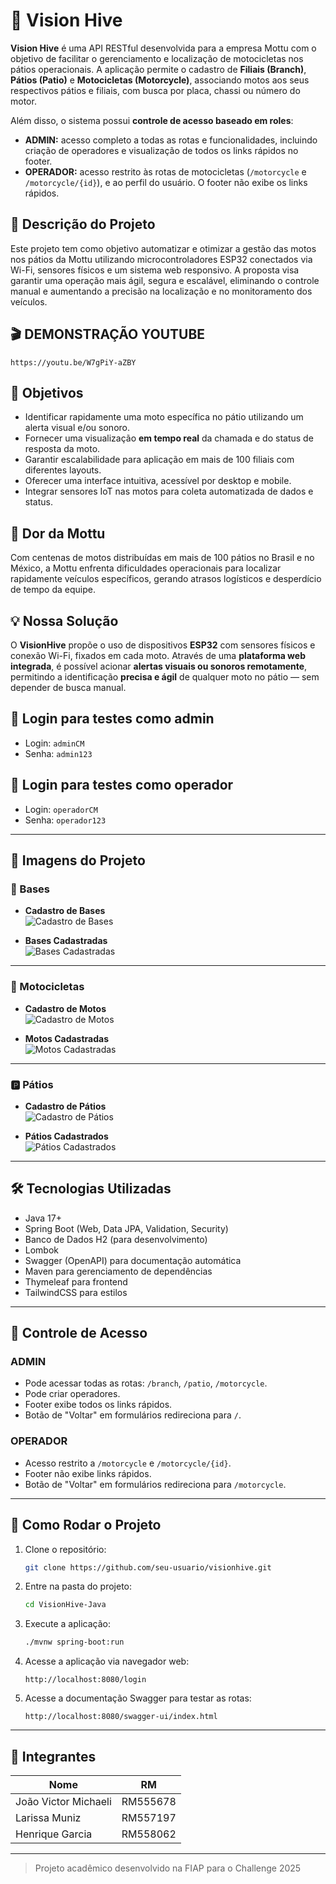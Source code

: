 # 🚀 Vision Hive

**Vision Hive** é uma API RESTful desenvolvida para a empresa Mottu com o objetivo de facilitar o gerenciamento e localização de motocicletas nos pátios operacionais. A aplicação permite o cadastro de **Filiais (Branch)**, **Pátios (Patio)** e **Motocicletas (Motorcycle)**, associando motos aos seus respectivos pátios e filiais, com busca por placa, chassi ou número do motor.

Além disso, o sistema possui **controle de acesso baseado em roles**:
- **ADMIN:** acesso completo a todas as rotas e funcionalidades, incluindo criação de operadores e visualização de todos os links rápidos no footer.
- **OPERADOR:** acesso restrito às rotas de motocicletas (`/motorcycle` e `/motorcycle/{id}`), e ao perfil do usuário. O footer não exibe os links rápidos.

## 📌 Descrição do Projeto

Este projeto tem como objetivo automatizar e otimizar a gestão das motos nos pátios da Mottu utilizando microcontroladores ESP32 conectados via Wi-Fi, sensores físicos e um sistema web responsivo. A proposta visa garantir uma operação mais ágil, segura e escalável, eliminando o controle manual e aumentando a precisão na localização e no monitoramento dos veículos.

## 🎬 DEMONSTRAÇÃO YOUTUBE
```text
https://youtu.be/W7gPiY-aZBY
```

## 🎯 Objetivos

- Identificar rapidamente uma moto específica no pátio utilizando um alerta visual e/ou sonoro.
- Fornecer uma visualização **em tempo real** da chamada e do status de resposta da moto.
- Garantir escalabilidade para aplicação em mais de 100 filiais com diferentes layouts.
- Oferecer uma interface intuitiva, acessível por desktop e mobile.
- Integrar sensores IoT nas motos para coleta automatizada de dados e status.

## 🚨 Dor da Mottu

Com centenas de motos distribuídas em mais de 100 pátios no Brasil e no México, a Mottu enfrenta dificuldades operacionais para localizar rapidamente veículos específicos, gerando atrasos logísticos e desperdício de tempo da equipe.

## 💡 Nossa Solução

O **VisionHive** propõe o uso de dispositivos **ESP32** com sensores físicos e conexão Wi-Fi, fixados em cada moto. Através de uma **plataforma web integrada**, é possível acionar **alertas visuais ou sonoros remotamente**, permitindo a identificação **precisa e ágil** de qualquer moto no pátio — sem depender de busca manual.

## 🪪 Login para testes como admin

- Login:
  ```adminCM```
- Senha:
  ```admin123```

## 🪪 Login para testes como operador

- Login:
  ```operadorCM```
- Senha:
  ```operador123```

---

## 📸 Imagens do Projeto

### 🏢 Bases  
- **Cadastro de Bases**  
  ![Cadastro de Bases](imagens/cadastro_base.png)

- **Bases Cadastradas**  
  ![Bases Cadastradas](imagens/bases.png)

---

### 🛵 Motocicletas  
- **Cadastro de Motos**  
  ![Cadastro de Motos](imagens/cadastro_moto.png)

- **Motos Cadastradas**  
  ![Motos Cadastradas](imagens/motos.png)

---

### 🅿️ Pátios  
- **Cadastro de Pátios**  
  ![Cadastro de Pátios](imagens/cadastro_patio.png)

- **Pátios Cadastrados**  
  ![Pátios Cadastrados](imagens/patios.png)

---

## 🛠 Tecnologias Utilizadas

- Java 17+
- Spring Boot (Web, Data JPA, Validation, Security)
- Banco de Dados H2 (para desenvolvimento)
- Lombok
- Swagger (OpenAPI) para documentação automática
- Maven para gerenciamento de dependências
- Thymeleaf para frontend
- TailwindCSS para estilos

---

## 🔐 Controle de Acesso

### ADMIN
- Pode acessar todas as rotas: `/branch`, `/patio`, `/motorcycle`.
- Pode criar operadores.
- Footer exibe todos os links rápidos.
- Botão de "Voltar" em formulários redireciona para `/`.

### OPERADOR
- Acesso restrito a `/motorcycle` e `/motorcycle/{id}`.
- Footer não exibe links rápidos.
- Botão de "Voltar" em formulários redireciona para `/motorcycle`.

---

## 🚀 Como Rodar o Projeto

1. Clone o repositório:
   ```bash
   git clone https://github.com/seu-usuario/visionhive.git
   ```

2. Entre na pasta do projeto:
   ```bash
   cd VisionHive-Java
   ```
   
3. Execute a aplicação:
   ```bash
   ./mvnw spring-boot:run
   ```

4. Acesse a aplicação via navegador web:
   ```
   http://localhost:8080/login
   ```

6. Acesse a documentação Swagger para testar as rotas:
   ```
   http://localhost:8080/swagger-ui/index.html
   ```

---

## 👥 Integrantes

| Nome                   | RM       |
|------------------------|----------|
| João Victor Michaeli   | RM555678 |
| Larissa Muniz          | RM557197 |
| Henrique Garcia        | RM558062 |

---

> Projeto acadêmico desenvolvido na FIAP para o Challenge 2025
